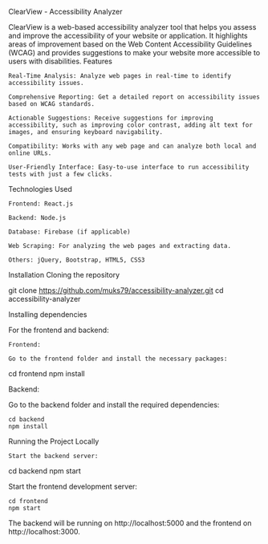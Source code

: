 ClearView - Accessibility Analyzer

ClearView is a web-based accessibility analyzer tool that helps you assess and improve the accessibility of your website or application. It highlights areas of improvement based on the Web Content Accessibility Guidelines (WCAG) and provides suggestions to make your website more accessible to users with disabilities.
Features

    Real-Time Analysis: Analyze web pages in real-time to identify accessibility issues.

    Comprehensive Reporting: Get a detailed report on accessibility issues based on WCAG standards.

    Actionable Suggestions: Receive suggestions for improving accessibility, such as improving color contrast, adding alt text for images, and ensuring keyboard navigability.

    Compatibility: Works with any web page and can analyze both local and online URLs.

    User-Friendly Interface: Easy-to-use interface to run accessibility tests with just a few clicks.

Technologies Used

    Frontend: React.js

    Backend: Node.js

    Database: Firebase (if applicable)

    Web Scraping: For analyzing the web pages and extracting data.

    Others: jQuery, Bootstrap, HTML5, CSS3

Installation
Cloning the repository

git clone https://github.com/muks79/accessibility-analyzer.git
cd accessibility-analyzer

Installing dependencies

For the frontend and backend:

    Frontend:

    Go to the frontend folder and install the necessary packages:

cd frontend
npm install

Backend:

Go to the backend folder and install the required dependencies:

    cd backend
    npm install

Running the Project Locally

    Start the backend server:

cd backend
npm start

Start the frontend development server:

    cd frontend
    npm start

The backend will be running on http://localhost:5000 and the frontend on http://localhost:3000.
